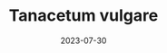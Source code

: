 ---
title: "Tanacetum vulgare"
cc-type: species
date: 2023-07-30
hashtag: tanacetum-vulgare
tags:
  - species
  - plant
  - Species in the Pacific Northwest
---